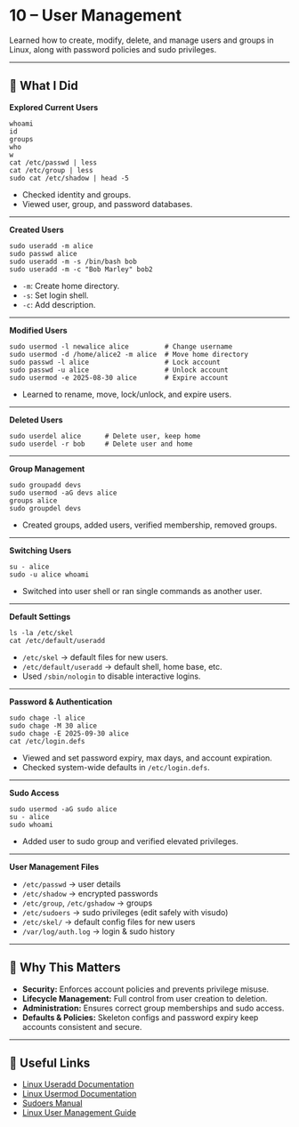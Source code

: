 # 10 – User Management

Learned how to create, modify, delete, and manage users and groups in Linux, along with password policies and sudo privileges.

---

## 📌 What I Did

**Explored Current Users**

```
whoami
id
groups
who
w
cat /etc/passwd | less
cat /etc/group | less
sudo cat /etc/shadow | head -5
```

- Checked identity and groups.
- Viewed user, group, and password databases.

---

**Created Users**

```
sudo useradd -m alice
sudo passwd alice
sudo useradd -m -s /bin/bash bob
sudo useradd -m -c "Bob Marley" bob2
```

- `-m`: Create home directory.
- `-s`: Set login shell.
- `-c`: Add description.

---

**Modified Users**

```
sudo usermod -l newalice alice         # Change username
sudo usermod -d /home/alice2 -m alice  # Move home directory
sudo passwd -l alice                   # Lock account
sudo passwd -u alice                   # Unlock account
sudo usermod -e 2025-08-30 alice       # Expire account
```

- Learned to rename, move, lock/unlock, and expire users.

---

**Deleted Users**

```
sudo userdel alice      # Delete user, keep home
sudo userdel -r bob     # Delete user and home
```

---

**Group Management**

```
sudo groupadd devs
sudo usermod -aG devs alice
groups alice
sudo groupdel devs
```

- Created groups, added users, verified membership, removed groups.

---

**Switching Users**

```
su - alice
sudo -u alice whoami
```

- Switched into user shell or ran single commands as another user.

---

**Default Settings**

```
ls -la /etc/skel
cat /etc/default/useradd
```

- `/etc/skel` → default files for new users.
- `/etc/default/useradd` → default shell, home base, etc.
- Used `/sbin/nologin` to disable interactive logins.

---

**Password & Authentication**

```
sudo chage -l alice
sudo chage -M 30 alice
sudo chage -E 2025-09-30 alice
cat /etc/login.defs
```

- Viewed and set password expiry, max days, and account expiration.
- Checked system-wide defaults in `/etc/login.defs`.

---

**Sudo Access**

```
sudo usermod -aG sudo alice
su - alice
sudo whoami
```

- Added user to sudo group and verified elevated privileges.

---

**User Management Files**

- `/etc/passwd` → user details
- `/etc/shadow` → encrypted passwords
- `/etc/group`, `/etc/gshadow` → groups
- `/etc/sudoers` → sudo privileges (edit safely with visudo)
- `/etc/skel/` → default config files for new users
- `/var/log/auth.log` → login & sudo history

---

## 📝 Why This Matters

- **Security:** Enforces account policies and prevents privilege misuse.
- **Lifecycle Management:** Full control from user creation to deletion.
- **Administration:** Ensures correct group memberships and sudo access.
- **Defaults & Policies:** Skeleton configs and password expiry keep accounts consistent and secure.

---

## 🔗 Useful Links

- [Linux Useradd Documentation](https://man7.org/linux/man-pages/man8/useradd.8.html)
- [Linux Usermod Documentation](https://man7.org/linux/man-pages/man8/usermod.8.html)
- [Sudoers Manual](https://www.sudo.ws/man/1.8.25/sudoers.man.html)
- [Linux User Management Guide](https://www.geeksforgeeks.org/linux-unix/user-management-in-linux/)
